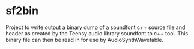 # sf2bin

Project to write output a binary dump of a soundfont c++ source file and header as created by the Teensy audio library soundfont to c++ tool.
This binary file can then be read in for use by AudioSynthWavetable.
